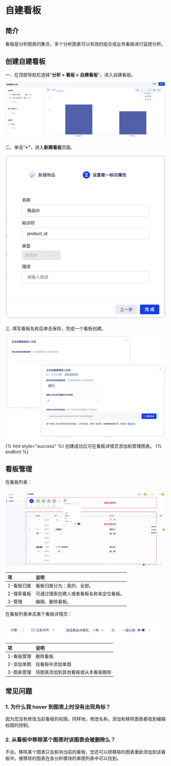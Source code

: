 # 自建看板

## 简介

看板是分析图表的集合，多个分析图表可以有效的组合成业务看板进行监控分析。

## 创建自建看板

一、在顶部导航栏选择“**分析 &gt; 看板 &gt; 自建看板**"，进入自建看板。

![&#x81EA;&#x5EFA;&#x770B;&#x677F;](../../.gitbook/assets/image%20%28113%29.png)

二、单击“**+”**，进入**新建看板**页面。

![&#x65B0;&#x5EFA;&#x770B;&#x677F;&#x9875;&#x9762;](../../.gitbook/assets/image%20%28136%29.png)

三. 填写看板名称后单击保存，完成一个看板创建。

![&#x770B;&#x677F;&#x8BE6;&#x60C5;&#x9875;](../../.gitbook/assets/image%20%28120%29.png)

{% hint style="success" %}
创建成功后可在看板详情页添加和管理图表。
{% endhint %}

## 看板管理

在看板列表：

![&#x770B;&#x677F;&#x5217;&#x8868;](../../.gitbook/assets/image%20%28142%29.png)

| 项 | 说明 |
| :--- | :--- |
| 1-看板归属 | 看板归属分为：我的、全部。 |
| 2-搜索看板 | 可通过搜索创建人或者看板名称来定位看板。 |
| 3-管理 | 编辑、删除看板。 |

在看板列表单击某个看板详情页：

![&#x770B;&#x677F;&#x8BE6;&#x60C5;&#x9875;](../../.gitbook/assets/image%20%2859%29.png)

| 项 | 说明 |
| :--- | :--- |
| 1-看板管理 | 删除看板 |
| 2-添加单图 | 往看板中添加单图 |
| 3-图表管理 | 将图表添加到其他看板或从本看板删除 |

## 常见问题

### 1. **为什么我 hover 到图表上时没有出现角标？**

因为您没有修改当前看板的权限。同样地，修改名称，添加和移除图表都收到编辑权限的控制。

### 2.  **从看板中移除某个图表时该图表会被删除么？**

不会。移除某个图表只会影响当前的看板，您还可以把移除的图表重新添加到该看板中。被移除的图表在各分析模块的单图列表中可以找到。

